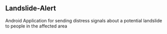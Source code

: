 ## Landslide-Alert
Android Application for sending distress signals about a potential landslide to people in the affected area
